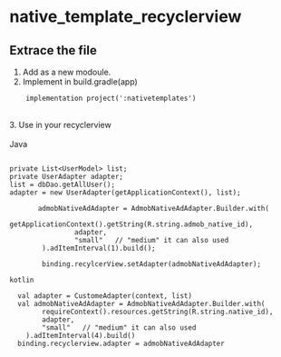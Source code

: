 # native_template_recyclerview

## Extrace the file

1. Add as a new modoule.
2. Implement in build.gradle(app)

```
    implementation project(':nativetemplates')
```

<br/>
3. Use in your recyclerview
<br/>
<br/>
Java

```

private List<UserModel> list;
private UserAdapter adapter;
list = dbDao.getAllUser();
adapter = new UserAdapter(getApplicationContext(), list);

       admobNativeAdAdapter = AdmobNativeAdAdapter.Builder.with(
                getApplicationContext().getString(R.string.admob_native_id),
                adapter,
                "small"   // "medium" it can also used
        ).adItemInterval(1).build();

        binding.recylcerView.setAdapter(admobNativeAdAdapter);

kotlin

```
      val adapter = CustomeAdapter(context, list)
      val admobNativeAdAdapter = AdmobNativeAdAdapter.Builder.with(
            requireContext().resources.getString(R.string.native_id),
            adapter,
            "small"   // "medium" it can also used
        ).adItemInterval(4).build()
      binding.recyclerview.adapter = admobNativeAdAdapter
```

